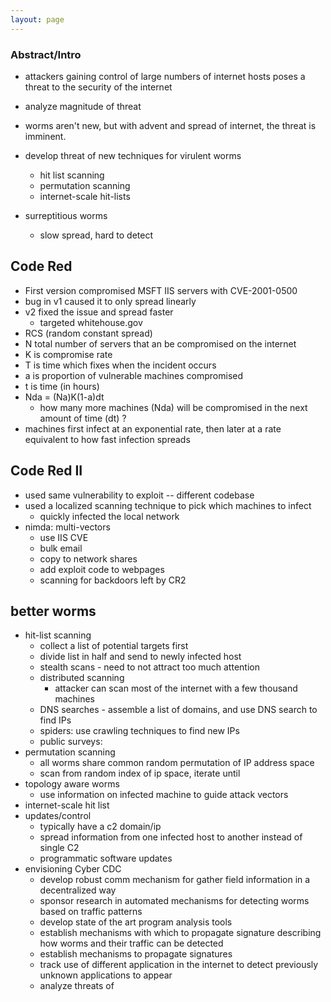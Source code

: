 ```yaml
---
layout: page
---
```


### Abstract/Intro

- attackers gaining control of large numbers of internet hosts poses a threat
to the security of the internet
- analyze magnitude of threat

- worms aren't new, but with advent and spread of internet, the threat
  is imminent.
- develop threat of new techniques for virulent worms
    - hit list scanning
    - permutation scanning
    - internet-scale hit-lists
- surreptitious worms
    - slow spread, hard to detect


## Code Red

- First version compromised MSFT IIS servers with CVE-2001-0500
- bug in v1 caused it to only spread linearly
- v2 fixed the issue and spread faster
    -  targeted whitehouse.gov
- RCS (random constant spread)
- N total number of servers that an be compromised on the internet
- K is compromise rate
- T is time which fixes when the incident occurs
- a is proportion of vulnerable machines compromised
- t is time (in hours)
- Nda = (Na)K(1-a)dt
    - how many more machines (Nda) will be compromised in the next
      amount of time (dt) ?
- machines first infect at an exponential rate, then later at a rate
  equivalent to how fast infection spreads


## Code Red II

- used same vulnerability to exploit -- different codebase
- used a localized scanning technique to pick which machines to infect
    - quickly infected the local network
- nimda: multi-vectors
    - use IIS CVE
    - bulk email
    - copy to network shares
    - add exploit code to webpages
    - scanning for backdoors left by CR2

## better worms

- hit-list scanning
    - collect a list of potential targets first
    - divide list in half and send to newly infected host
    - stealth scans - need to not attract too much attention
    - distributed scanning
        - attacker can scan most of the internet with a few thousand
          machines
    - DNS searches - assemble a list of domains, and use DNS search to
      find IPs
    - spiders: use crawling techniques to find new IPs
    - public surveys:
- permutation scanning
    - all worms share common random permutation of IP address space
    - scan from random index of ip space, iterate until
- topology aware worms
    - use information on infected machine to guide attack vectors
- internet-scale hit list
- updates/control
    - typically have a c2 domain/ip
    - spread information from one infected host to another instead of single C2
    - programmatic software updates
- envisioning Cyber CDC
    - develop robust comm mechanism for gather field information in a
      decentralized way
    - sponsor research in automated mechanisms for detecting worms based
      on traffic patterns
    - develop state of the art program analysis tools
    - establish mechanisms with which to propagate signature describing
      how worms and their traffic can be detected
    - establish mechanisms to propagate signatures
    - track use of different application in the internet to detect
      previously unknown applications to appear
    - analyze threats of
